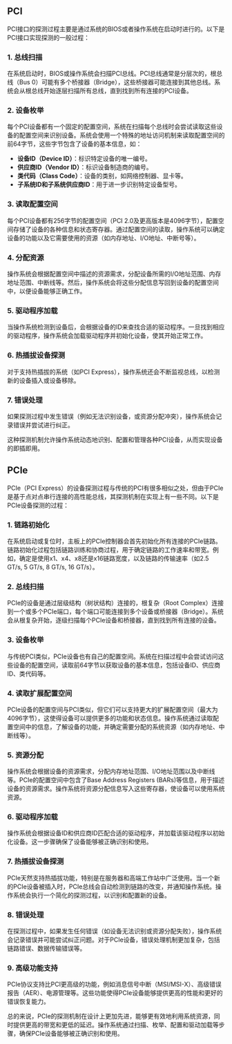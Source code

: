 ## PCI

PCI接口的探测过程主要是通过系统的BIOS或者操作系统在启动时进行的。以下是PCI接口实现探测的一般过程：

### 1. **总线扫描**
在系统启动时，BIOS或操作系统会扫描PCI总线。PCI总线通常是分层次的，根总线（Bus 0）可能有多个桥接器（Bridge），这些桥接器可能连接到其他总线。系统会从根总线开始逐层扫描所有总线，直到找到所有连接的PCI设备。

### 2. **设备枚举**
每个PCI设备都有一个固定的配置空间，系统在扫描每个总线时会尝试读取这些设备的配置空间来识别设备。系统会使用一个特殊的地址访问机制来读取配置空间的前64字节，这些字节包含了设备的基本信息，如：
- **设备ID（Device ID）**：标识特定设备的唯一编号。
- **供应商ID（Vendor ID）**：标识设备制造商的编号。
- **类代码（Class Code）**：设备的类别，如网络控制器、显卡等。
- **子系统ID和子系统供应商ID**：用于进一步识别特定设备型号。

### 3. **读取配置空间**
每个PCI设备都有256字节的配置空间（PCI 2.0及更高版本是4096字节），配置空间存储了设备的各种信息和状态寄存器。通过配置空间的读取，操作系统可以确定设备的功能以及它需要使用的资源（如内存地址、I/O地址、中断号等）。

### 4. **分配资源**
操作系统会根据配置空间中描述的资源需求，分配设备所需的I/O地址范围、内存地址范围、中断线等。然后，操作系统会将这些分配信息写回到设备的配置空间中，以便设备能够正确工作。

### 5. **驱动程序加载**
当操作系统检测到设备后，会根据设备的ID来查找合适的驱动程序。一旦找到相应的驱动程序，操作系统会加载驱动程序并初始化设备，使其开始正常工作。

### 6. **热插拔设备探测**
对于支持热插拔的系统（如PCI Express），操作系统还会不断监视总线，以检测新的设备插入或设备移除。

### 7. **错误处理**
如果探测过程中发生错误（例如无法识别设备，或资源分配冲突），操作系统会记录错误并尝试进行纠正。

这种探测机制允许操作系统动态地识别、配置和管理各种PCI设备，从而实现设备的即插即用。

## PCIe

PCIe（PCI Express）的设备探测过程与传统的PCI有很多相似之处，但由于PCIe是基于点对点串行连接的高性能总线，其探测机制在实现上有一些不同。以下是PCIe设备探测的过程：

### 1. **链路初始化**
在系统启动或复位时，主板上的PCIe控制器会首先初始化所有连接的PCIe链路。链路初始化过程包括链路训练和协商过程，用于确定链路的工作速率和带宽。例如，确定是使用x1、x4、x8还是x16链路宽度，以及链路的传输速率（如2.5 GT/s, 5 GT/s, 8 GT/s, 16 GT/s）。

### 2. **总线扫描**
PCIe的设备是通过层级结构（树状结构）连接的，根复杂（Root Complex）连接到一个或多个PCIe端口，每个端口可能连接到多个设备或桥接器（Bridge）。系统会从根复杂开始，逐级扫描每个PCIe设备和桥接器，直到找到所有连接的设备。

### 3. **设备枚举**
与传统PCI类似，PCIe设备也有自己的配置空间。系统在扫描过程中会尝试访问这些设备的配置空间，读取前64字节以获取设备的基本信息，包括设备ID、供应商ID、类代码等。

### 4. **读取扩展配置空间**
PCIe设备的配置空间与PCI类似，但它们可以支持更大的扩展配置空间（最大为4096字节），这使得设备可以提供更多的功能和状态信息。操作系统通过读取配置空间中的信息，了解设备的功能，并确定需要分配的系统资源（如内存地址、中断线等）。

### 5. **资源分配**
操作系统会根据设备的资源需求，分配内存地址范围、I/O地址范围以及中断线等。PCIe的配置空间中包含了Base Address Registers (BARs)等信息，用于描述设备的资源需求。操作系统将资源分配信息写入这些寄存器，使设备可以使用系统资源。

### 6. **驱动程序加载**
操作系统会根据设备ID和供应商ID匹配合适的驱动程序，并加载该驱动程序以初始化设备。这一步骤确保了设备能够被正确识别和使用。

### 7. **热插拔设备探测**
PCIe天然支持热插拔功能，特别是在服务器和高端工作站中广泛使用。当一个新的PCIe设备被插入时，PCIe总线会自动检测到链路的改变，并通知操作系统。操作系统会执行一个简化的探测过程，以识别和配置新的设备。

### 8. **错误处理**
在探测过程中，如果发生任何错误（如设备无法识别或资源分配失败），操作系统会记录错误并可能尝试纠正问题。对于PCIe设备，错误处理机制更加复杂，包括链路错误、数据传输错误等。

### 9. **高级功能支持**
PCIe协议支持比PCI更高级的功能，例如消息信号中断（MSI/MSI-X）、高级错误报告（AER）、电源管理等。这些功能使得PCIe设备能够提供更高的性能和更好的错误恢复能力。

总的来说，PCIe的探测机制在设计上更加先进，能够更有效地利用系统资源，同时提供更高的带宽和更低的延迟。操作系统通过扫描、枚举、配置和驱动加载等步骤，确保PCIe设备能够被正确识别和使用。